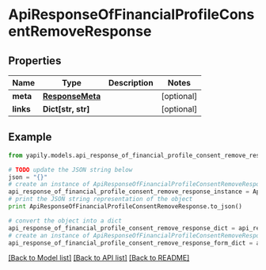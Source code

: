 # ApiResponseOfFinancialProfileConsentRemoveResponse


## Properties

Name | Type | Description | Notes
------------ | ------------- | ------------- | -------------
**meta** | [**ResponseMeta**](ResponseMeta.md) |  | [optional] 
**links** | **Dict[str, str]** |  | [optional] 

## Example

```python
from yapily.models.api_response_of_financial_profile_consent_remove_response import ApiResponseOfFinancialProfileConsentRemoveResponse

# TODO update the JSON string below
json = "{}"
# create an instance of ApiResponseOfFinancialProfileConsentRemoveResponse from a JSON string
api_response_of_financial_profile_consent_remove_response_instance = ApiResponseOfFinancialProfileConsentRemoveResponse.from_json(json)
# print the JSON string representation of the object
print ApiResponseOfFinancialProfileConsentRemoveResponse.to_json()

# convert the object into a dict
api_response_of_financial_profile_consent_remove_response_dict = api_response_of_financial_profile_consent_remove_response_instance.to_dict()
# create an instance of ApiResponseOfFinancialProfileConsentRemoveResponse from a dict
api_response_of_financial_profile_consent_remove_response_form_dict = api_response_of_financial_profile_consent_remove_response.from_dict(api_response_of_financial_profile_consent_remove_response_dict)
```
[[Back to Model list]](../README.md#documentation-for-models) [[Back to API list]](../README.md#documentation-for-api-endpoints) [[Back to README]](../README.md)



